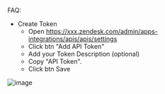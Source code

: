 FAQ:

- Create Token
  - Open https://xxx.zendesk.com/admin/apps-integrations/apis/apis/settings
  - Click btn "Add API Token" 
  - Add your Token Description (optional)
  - Copy "API Token".
  - Click btn Save

![image](https://user-images.githubusercontent.com/5717315/138631632-7c9ab7c6-4eae-4801-baac-93825f792127.png)
